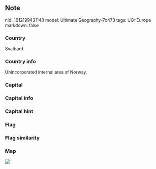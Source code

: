 ## Note
nid: 1612199431148
model: Ultimate Geography-7c473
tags: UG::Europe
markdown: false

### Country
Svalbard

### Country info
Unincorporated internal area of Norway.

### Capital


### Capital info


### Capital hint


### Flag


### Flag similarity


### Map
<img src="ug-map-svalbard.png">
